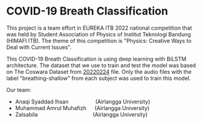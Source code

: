 # COVID-19 Breath Classification

This project is a team effort in EUREKA ITB 2022 national competition that was held by Student Association of Physics of Institut Teknologi Bandung (HIMAFI ITB). The theme of this competition is "Physics: Creative Ways to Deal with Current Issues".

This COVID-19 Breath Classification is using deep learning with BiLSTM architecture. The dataset that we use to train and test the model was based on The Coswara Dataset from [20220224](https://github.com/iiscleap/Coswara-Data/tree/master/20220224) file. Only the audio files with the label "breathing-shallow" from each subject was used to train this model.

Our team:
- Anaqi Syaddad Ihsan &emsp;&emsp;&emsp;&emsp;&ensp; (Airlangga University)
- Muhammad Amrul Muhafizh &emsp; (Airlangga University)
- Zalsabila &emsp;&emsp;&emsp;&emsp;&emsp;&emsp;&emsp;&emsp;&emsp;&ensp;&nbsp; (Airlangga University)
